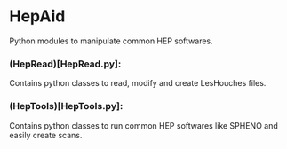 # HepAid
Python modules to manipulate common HEP softwares.

### (HepRead)[HepRead.py]:
Contains python classes to read, modify and create LesHouches files.

### (HepTools)[HepTools.py]: 
Contains python classes to run common HEP softwares like SPHENO and easily create scans.
